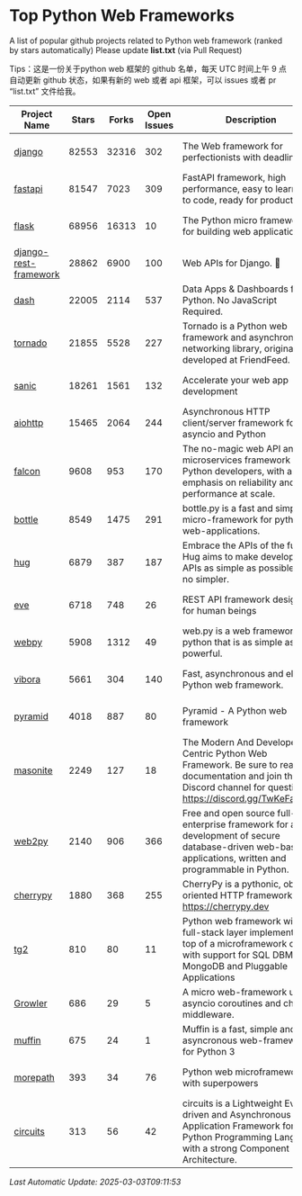 # Top Python Web Frameworks
A list of popular github projects related to Python web framework (ranked by stars automatically)
Please update **list.txt** (via Pull Request)

Tips：这是一份关于python web 框架的 github 名单，每天 UTC 时间上午 9 点自动更新 github 状态，如果有新的 web 或者 api 框架，可以 issues 或者 pr “list.txt” 文件给我。

| Project Name | Stars | Forks | Open Issues | Description | Last Commit |
| ------------ | ----- | ----- | ----------- | ----------- | ----------- |
| [django](https://github.com/django/django) | 82553 | 32316 | 302 | The Web framework for perfectionists with deadlines. | 2025-03-02 18:55:04 |
| [fastapi](https://github.com/fastapi/fastapi) | 81547 | 7023 | 309 | FastAPI framework, high performance, easy to learn, fast to code, ready for production | 2025-03-01 22:14:01 |
| [flask](https://github.com/pallets/flask) | 68956 | 16313 | 10 | The Python micro framework for building web applications. | 2025-01-05 17:10:00 |
| [django-rest-framework](https://github.com/encode/django-rest-framework) | 28862 | 6900 | 100 | Web APIs for Django. 🎸 | 2025-02-27 11:27:32 |
| [dash](https://github.com/plotly/dash) | 22005 | 2114 | 537 | Data Apps & Dashboards for Python. No JavaScript Required. | 2025-02-14 21:26:12 |
| [tornado](https://github.com/tornadoweb/tornado) | 21855 | 5528 | 227 | Tornado is a Python web framework and asynchronous networking library, originally developed at FriendFeed. | 2025-02-24 20:59:25 |
| [sanic](https://github.com/sanic-org/sanic) | 18261 | 1561 | 132 |  Accelerate your web app development  | Build fast. Run fast. | 2025-01-02 10:26:42 |
| [aiohttp](https://github.com/aio-libs/aiohttp) | 15465 | 2064 | 244 | Asynchronous HTTP client/server framework for asyncio and Python | 2025-02-28 14:46:50 |
| [falcon](https://github.com/falconry/falcon) | 9608 | 953 | 170 | The no-magic web API and microservices framework for Python developers, with an emphasis on reliability and performance at scale. | 2025-02-22 18:00:41 |
| [bottle](https://github.com/bottlepy/bottle) | 8549 | 1475 | 291 | bottle.py is a fast and simple micro-framework for python web-applications. | 2025-02-16 11:32:34 |
| [hug](https://github.com/hugapi/hug) | 6879 | 387 | 187 | Embrace the APIs of the future. Hug aims to make developing APIs as simple as possible, but no simpler. | 2023-06-30 13:14:01 |
| [eve](https://github.com/pyeve/eve) | 6718 | 748 | 26 | REST API framework designed for human beings | 2025-02-26 14:00:47 |
| [webpy](https://github.com/webpy/webpy) | 5908 | 1312 | 49 | web.py is a web framework for python that is as simple as it is powerful.  | 2025-02-06 08:37:54 |
| [vibora](https://github.com/vibora-io/vibora) | 5661 | 304 | 140 | Fast, asynchronous and elegant Python web framework. | 2019-02-11 10:54:12 |
| [pyramid](https://github.com/Pylons/pyramid) | 4018 | 887 | 80 | Pyramid - A Python web framework | 2024-12-20 23:21:35 |
| [masonite](https://github.com/MasoniteFramework/masonite) | 2249 | 127 | 18 | The Modern And Developer Centric Python Web Framework. Be sure to read the documentation and join the Discord channel for questions: https://discord.gg/TwKeFahmPZ | 2025-03-01 23:23:52 |
| [web2py](https://github.com/web2py/web2py) | 2140 | 906 | 366 | Free and open source full-stack enterprise framework for agile development of secure database-driven web-based applications, written and programmable in Python. | 2024-12-28 22:25:14 |
| [cherrypy](https://github.com/cherrypy/cherrypy) | 1880 | 368 | 255 | CherryPy is a pythonic, object-oriented HTTP framework.      https://cherrypy.dev | 2025-01-24 04:33:08 |
| [tg2](https://github.com/TurboGears/tg2) | 810 | 80 | 11 | Python web framework with full-stack layer implemented on top of a microframework core with support for SQL DBMS, MongoDB and Pluggable Applications | 2025-02-18 22:52:59 |
| [Growler](https://github.com/pyGrowler/Growler) | 686 | 29 | 5 | A micro web-framework using asyncio coroutines and chained middleware. | 2020-03-08 07:51:41 |
| [muffin](https://github.com/klen/muffin) | 675 | 24 | 1 | Muffin is a fast, simple and asyncronous web-framework for Python 3 | 2024-07-31 16:33:31 |
| [morepath](https://github.com/morepath/morepath) | 393 | 34 | 76 | Python web microframework with superpowers | 2022-05-29 18:09:39 |
| [circuits](https://github.com/circuits/circuits) | 313 | 56 | 42 | circuits is a Lightweight Event driven and Asynchronous Application Framework for the Python Programming Language with a strong Component Architecture. | 2024-04-03 22:38:28 |

*Last Automatic Update: 2025-03-03T09:11:53*